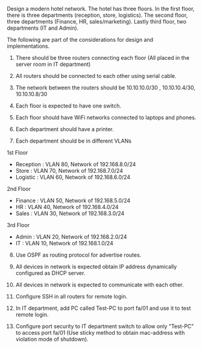 Design a modern hotel network. The hotel has three floors. In the first floor, there is three departments (reception, store, logistics). The second floor, three departments (Finance, HR, sales/marketing). Lastly third floor, two departments (IT and Admin).

The following are part of the considerations for design and implementations.

1. There should be three routers connecting each floor (All placed in the server room in IT department)

2. All routers should be connected to each other using serial cable.

3. The network between the routers should be 10.10.10.0/30 , 10.10.10.4/30, 10.10.10.8/30

4. Each floor is expected to have one switch.

5. Each floor should have WiFi networks connected to laptops and phones.

6. Each department should have a printer.

7. Each department should be in different VLANs

1st Floor
- Reception : VLAN 80, Network of 192.168.8.0/24
- Store : VLAN 70, Network of 192.168.7.0/24
- Logistic : VLAN 60, Network of 192.168.6.0/24

2nd Floor
- Finance : VLAN 50, Network of 192.168.5.0/24
- HR : VLAN 40, Network of 192.168.4.0/24
- Sales : VLAN 30, Network of 192.168.3.0/24

3rd Floor
- Admin : VLAN 20, Network of 192.168.2.0/24
- IT : VLAN 10, Network of 192.168.1.0/24

8. Use OSPF as routing protocol for advertise routes.

9. All devices in network is expected obtain IP address dynamically configured as DHCP server.

10. All devices in network is expected to communicate with each other.

11. Configure SSH in all routers for remote login.

12. In IT department, add PC called Test-PC to port fa/01 and use it to test remote login.

13. Configure port security to IT department switch to allow only "Test-PC" to access port fa/01 (Use sticky method to obtain mac-address with violation mode of shutdown).


